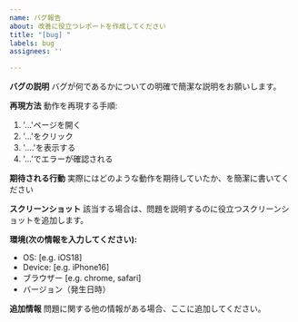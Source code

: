 ```yaml
---
name: バグ報告
about: 改善に役立つレポートを作成してください
title: "[bug] "
labels: bug
assignees: ''

---
```


**バグの説明**
バグが何であるかについての明確で簡潔な説明をお願いします。

**再現方法**
動作を再現する手順:
1. '...'ページを開く
2. '...'をクリック
3. '....'を表示する
4. '…'でエラーが確認される

**期待される行動**
実際にはどのような動作を期待していたか、を簡潔に書いてください

**スクリーンショット**
該当する場合は、問題を説明するのに役立つスクリーンショットを追加します。

**環境(次の情報を入力してください):**
 - OS: [e.g. iOS18]
 - Device: [e.g. iPhone16]
 - ブラウザー [e.g. chrome, safari]
 - バージョン（発生日時）

**追加情報**
問題に関する他の情報がある場合、ここに追加してください。
